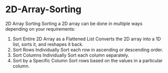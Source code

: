 # 2D-Array-Sorting
2D Array Sorting
Sorting a 2D array can be done in multiple ways depending on your requirements:

1. Sort Entire 2D Array as a Flattened List
Converts the 2D array into a 1D list, sorts it, and reshapes it back.
2. Sort Rows Individually
Sort each row in ascending or descending order.
3. Sort Columns Individually
Sort each column separately.
4. Sort by a Specific Column
Sort rows based on the values in a particular column.

